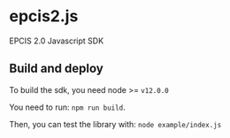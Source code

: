 # epcis2.js
EPCIS 2.0 Javascript SDK

## Build and deploy

To build the sdk, you need node >= `v12.0.0`

You need to run: `npm run build`.

Then, you can test the library with: `node example/index.js`
